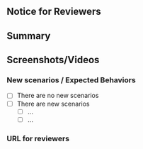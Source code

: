 <!-- Please do not remove comments!  -->

## Notice for Reviewers

## Summary

<!-- What, Why, How -->

## Screenshots/Videos

### New scenarios / Expected Behaviors

- [ ] There are no new scenarios
- [ ] There are new scenarios
  - [ ] ...
  - [ ] ...

### URL for reviewers
